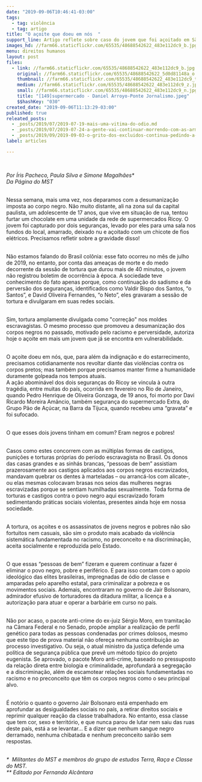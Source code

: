 ```yaml
---
date: "2019-09-06T10:46:41-03:00"
tags:
  - tag: violência
  - tag: artigo
title: "O açoite que doeu em nós  "
support_line: Artigo reflete sobre caso do jovem que foi açoitado em São Paulo
images_hd: //farm66.staticflickr.com/65535/48688542622_483e112dc9_b.jpg
menu: direitos humanos
layout: post
files:
  - link: //farm66.staticflickr.com/65535/48688542622_483e112dc9_b.jpg
    original: //farm66.staticflickr.com/65535/48688542622_5d0d81148a_o.jpg
    thumbnail: //farm66.staticflickr.com/65535/48688542622_483e112dc9_t.jpg
    medium: //farm66.staticflickr.com/65535/48688542622_483e112dc9_z.jpg
    small: //farm66.staticflickr.com/65535/48688542622_483e112dc9_n.jpg
    title: "[149]supermercado - Daniel Arroyo-Ponte Jornalismo.jpeg"
    $$hashKey: "030"
created_date: "2019-09-06T11:13:29-03:00"
published: true
releated_posts:
  - _posts/2019/07/2019-07-19-mais-uma-vitima-do-odio.md
  - _posts/2019/07/2019-07-24-a-gente-vai-continuar-morrendo-com-as-armas-ilegais-de-fazendeiros-critica-mst.md
  - _posts/2019/09/2019-09-03-o-grito-dos-excluidos-continua-pedindo-a-vida-em-primeiro-lugar.md
label: articles

---
```

<p>&nbsp;</p>

<p><em>Por &Iacute;ris Pacheco, Paula Silva e Simone Magalh&atilde;es*<br />
Da P&aacute;gina do MST</em></p>

<p><br />
Nessa semana, mais uma vez, nos deparamos com a desumaniza&ccedil;&atilde;o imposta ao corpo negro. N&atilde;o muito distante, ali na zona sul da capital paulista, um adolescente de 17 anos, que vive em situa&ccedil;&atilde;o de rua, tentou furtar um chocolate em uma unidade da rede de supermercados Ricoy. O jovem foi capturado por dois seguran&ccedil;as, levado por eles para uma sala nos fundos do local, amarrado, deixado nu e a&ccedil;oitado com um chicote de fios el&eacute;tricos. Precisamos refletir sobre a gravidade disso!</p>

<p><br />
N&atilde;o estamos falando do Brasil col&ocirc;nia: esse fato ocorreu no m&ecirc;s de julho de 2019, no entanto, por conta das amea&ccedil;as de morte e do medo decorrente da sess&atilde;o de tortura que durou mais de 40 minutos, o jovem n&atilde;o registrou boletim de ocorr&ecirc;ncia &agrave; &eacute;poca. A sociedade teve conhecimento do fato apenas porque, como continua&ccedil;&atilde;o do sadismo e da pervers&atilde;o dos seguran&ccedil;as, identificados como Valdir Bispo dos Santos, &ldquo;o Santos&rdquo;, e David Oliveira Fernandes, &ldquo;o Neto&rdquo;, eles gravaram a sess&atilde;o de tortura e divulgaram em suas redes sociais.</p>

<p><br />
Sim, tortura amplamente divulgada como &quot;corre&ccedil;&atilde;o&quot; nos moldes escravagistas. O mesmo processo que promoveu a desumaniza&ccedil;&atilde;o dos corpos negros no passado, motivado pelo racismo e perversidade, autoriza hoje o a&ccedil;oite em mais um jovem que j&aacute; se encontra em vulnerabilidade.&nbsp;</p>

<p><br />
O a&ccedil;oite doeu em n&oacute;s, que, para al&eacute;m da indigna&ccedil;&atilde;o e do estarrecimento, precisamos cotidianamente nos revoltar diante das viol&ecirc;ncias contra os corpos pretos; mas tamb&eacute;m porque precisamos manter firme a humanidade duramente golpeada nos tempos atuais.&nbsp;<br />
A a&ccedil;&atilde;o abomin&aacute;vel dos dois seguran&ccedil;as do Ricoy se vincula &agrave; outra trag&eacute;dia, entre muitas do pa&iacute;s, ocorrida em fevereiro no Rio de Janeiro, quando Pedro Henrique de Oliveira Gonzaga, de 19 anos, foi morto por Davi Ricardo Moreira Am&acirc;ncio, tamb&eacute;m seguran&ccedil;a do supermercado Extra, do Grupo P&atilde;o de A&ccedil;&uacute;car, na Barra da Tijuca, quando recebeu uma &ldquo;gravata&rdquo; e foi sufocado.&nbsp;&nbsp;</p>

<p><br />
O que esses dois jovens tinham em comum? Eram negros e pobres!</p>

<p><br />
Casos como estes concorrem com as m&uacute;ltiplas formas de castigos, puni&ccedil;&otilde;es e torturas pr&oacute;prias do per&iacute;odo escravagista no Brasil. Os donos das casas grandes e as sinh&aacute;s brancas, &ldquo;pessoas de bem&rdquo; assistiam prazerosamente aos castigos aplicados aos corpos negros escravizados, mandavam quebrar os dentes &agrave; marteladas &ndash; ou arranc&aacute;-los com alicate&ndash;, ou elas mesmas colocavam brasas nos seios das mulheres negras escravizadas porque se sentiam humilhadas sexualmente.&nbsp; Toda forma de torturas e castigos contra o povo negro aqui escravizado foram sedimentando pr&aacute;ticas sociais violentas, presentes ainda hoje em nossa sociedade.</p>

<p><br />
A tortura, os a&ccedil;oites e os assassinatos de jovens negros e pobres n&atilde;o s&atilde;o fortuitos nem casuais, s&atilde;o sim o produto mais acabado da viol&ecirc;ncia sistem&aacute;tica fundamentada no racismo, no preconceito e na discrimina&ccedil;&atilde;o, aceita socialmente e reproduzida pelo Estado.</p>

<p><br />
O que essas &ldquo;pessoas de bem&rdquo; fizeram e querem continuar a fazer &eacute; eliminar o povo negro, pobre e perif&eacute;rico. E para isso contam com o apoio ideol&oacute;gico das elites brasileiras, impregnadas de &oacute;dio de classe e amparadas pelo aparelho estatal, para criminalizar a pobreza e os movimentos sociais. Ademais, encontraram no governo de Jair Bolsonaro, admirador efusivo de torturadores da ditadura militar, a licen&ccedil;a e a autoriza&ccedil;&atilde;o para atuar e operar a barb&aacute;rie em curso no pa&iacute;s.</p>

<p><br />
N&atilde;o por acaso, o pacote anti-crime do ex-juiz S&eacute;rgio Moro, em tramita&ccedil;&atilde;o na C&acirc;mara Federal e no Senado, prop&otilde;e ampliar a realiza&ccedil;&atilde;o de perfil gen&eacute;tico para todas as pessoas condenadas por crimes dolosos, mesmo que este tipo de prova material n&atilde;o ofere&ccedil;a nenhuma contribui&ccedil;&atilde;o ao processo investigativo. Ou seja, o atual ministro da justi&ccedil;a defende uma pol&iacute;tica de seguran&ccedil;a p&uacute;blica que prev&ecirc; um m&eacute;todo t&iacute;pico do projeto eugenista. Se aprovado, o pacote Moro anti-crime, baseado no pressuposto da rela&ccedil;&atilde;o direta entre biologia e criminalidade, aprofundar&aacute; a segrega&ccedil;&atilde;o e a discrimina&ccedil;&atilde;o, al&eacute;m de escamotear rela&ccedil;&otilde;es sociais fundamentadas no racismo e no preconceito que t&ecirc;m os corpos negros como o seu principal alvo.&nbsp;</p>

<p><br />
&Eacute; not&oacute;rio&nbsp;o quanto o governo Jair Bolsonaro est&aacute; empenhado em aprofundar as desigualdades sociais no pa&iacute;s, a retirar direitos sociais e reprimir qualquer rea&ccedil;&atilde;o da classe trabalhadora. No entanto, essa classe que tem cor, sexo e territ&oacute;rio, e que nunca parou de lutar nem saiu das ruas deste pa&iacute;s, est&aacute; a se levantar&hellip; E a dizer que nenhum sangue negro derramado, nenhuma chibatada e nenhum preconceito sair&atilde;o sem respostas.&nbsp;</p>

<p><br />
<em>*&nbsp; Militantes do MST e membros do grupo de estudos Terra, Ra&ccedil;a e Classe do MST.<br />
** Editado por Fernanda Alc&acirc;ntara</em></p>

<p>&nbsp;</p>
